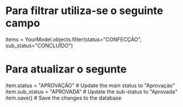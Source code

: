# Para filtrar utiliza-se o seguinte campo

items = YourModel.objects.filter(status="CONFECÇÃO", sub_status="CONCLUÍDO")

# Para atualizar o segunte

item.status = "APROVAÇÃO"  # Update the main status to "Aprovação"
item.sub_status = "APROVADA"  # Update the sub-status to "Aprovada"
item.save()  # Save the changes to the database
